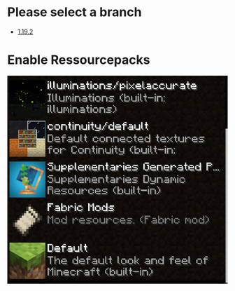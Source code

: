 # Please select a branch
- [1.19.2](https://github.com/MaoSpiritLink/gey-minecraft/tree/1.19.2)

# Enable Ressourcepacks
![image](ressourcepacks.png)

